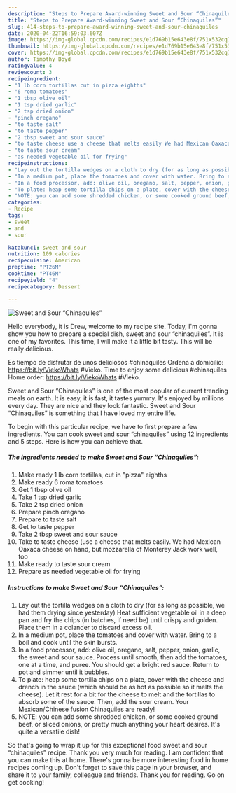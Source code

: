 ```yaml
---
description: "Steps to Prepare Award-winning Sweet and Sour “Chinaquiles”"
title: "Steps to Prepare Award-winning Sweet and Sour “Chinaquiles”"
slug: 414-steps-to-prepare-award-winning-sweet-and-sour-chinaquiles
date: 2020-04-22T16:59:03.607Z
image: https://img-global.cpcdn.com/recipes/e1d769b15e643e8f/751x532cq70/sweet-and-sour-chinaquiles-recipe-main-photo.jpg
thumbnail: https://img-global.cpcdn.com/recipes/e1d769b15e643e8f/751x532cq70/sweet-and-sour-chinaquiles-recipe-main-photo.jpg
cover: https://img-global.cpcdn.com/recipes/e1d769b15e643e8f/751x532cq70/sweet-and-sour-chinaquiles-recipe-main-photo.jpg
author: Timothy Boyd
ratingvalue: 4
reviewcount: 3
recipeingredient:
- "1 lb corn tortillas cut in pizza eighths"
- "6 roma tomatoes"
- "1 tbsp olive oil"
- "1 tsp dried garlic"
- "2 tsp dried onion"
- "pinch oregano"
- "to taste salt"
- "to taste pepper"
- "2 tbsp sweet and sour sauce"
- "to taste cheese use a cheese that melts easily We had Mexican Oaxaca cheese on hand but mozzarella of Monterey Jack work well too"
- "to taste sour cream"
- "as needed vegetable oil for frying"
recipeinstructions:
- "Lay out the tortilla wedges on a cloth to dry (for as long as possible, we had them drying since yesterday) Heat sufficient vegetable oil in a deep pan and fry the chips (in batches, if need be) until crispy and golden. Place them in a colander to discard excess oil."
- "In a medium pot, place the tomatoes and cover with water. Bring to a boil and cook until the skin bursts."
- "In a food processor, add: olive oil, oregano, salt, pepper, onion, garlic, the sweet and sour sauce. Process until smooth, then add the tomatoes, one at a time, and puree. You should get a bright red sauce. Return to pot and simmer until it bubbles."
- "To plate: heap some tortilla chips on a plate, cover with the cheese and drench in the sauce (which should be as hot as possible so it melts the cheese). Let it rest for a bit for the cheese to melt and the tortillas to absorb some of the sauce. Then, add the sour cream. Your Mexican/Chinese fusion Chinaquiles are ready!"
- "NOTE: you can add some shredded chicken, or some cooked ground beef, or sliced onions, or pretty much anything your heart desires. It&#39;s quite a versatile dish!"
categories:
- Recipe
tags:
- sweet
- and
- sour

katakunci: sweet and sour 
nutrition: 109 calories
recipecuisine: American
preptime: "PT26M"
cooktime: "PT46M"
recipeyield: "4"
recipecategory: Dessert

---
```



![Sweet and Sour “Chinaquiles”](https://img-global.cpcdn.com/recipes/e1d769b15e643e8f/751x532cq70/sweet-and-sour-chinaquiles-recipe-main-photo.jpg)

Hello everybody, it is Drew, welcome to my recipe site. Today, I'm gonna show you how to prepare a special dish, sweet and sour “chinaquiles”. It is one of my favorites. This time, I will make it a little bit tasty. This will be really delicious.

Es tiempo de disfrutar de unos deliciosos #chinaquiles Ordena a domicilio: https://bit.ly/ViekoWhats #Vieko. Time to enjoy some delicious #chinaquiles Home order: https://bit.ly/ViekoWhats #Vieko.

Sweet and Sour “Chinaquiles” is one of the most popular of current trending meals on earth. It is easy, it is fast, it tastes yummy. It's enjoyed by millions every day. They are nice and they look fantastic. Sweet and Sour “Chinaquiles” is something that I have loved my entire life.


To begin with this particular recipe, we have to first prepare a few ingredients. You can cook sweet and sour “chinaquiles” using 12 ingredients and 5 steps. Here is how you can achieve that.

<!--inarticleads1-->

##### The ingredients needed to make Sweet and Sour “Chinaquiles”:

1. Make ready 1 lb corn tortillas, cut in &#34;pizza&#34; eighths
1. Make ready 6 roma tomatoes
1. Get 1 tbsp olive oil
1. Take 1 tsp dried garlic
1. Take 2 tsp dried onion
1. Prepare pinch oregano
1. Prepare to taste salt
1. Get to taste pepper
1. Take 2 tbsp sweet and sour sauce
1. Take to taste cheese (use a cheese that melts easily. We had Mexican Oaxaca cheese on hand, but mozzarella of Monterey Jack work well, too
1. Make ready to taste sour cream
1. Prepare as needed vegetable oil for frying




<!--inarticleads2-->

##### Instructions to make Sweet and Sour “Chinaquiles”:

1. Lay out the tortilla wedges on a cloth to dry (for as long as possible, we had them drying since yesterday) Heat sufficient vegetable oil in a deep pan and fry the chips (in batches, if need be) until crispy and golden. Place them in a colander to discard excess oil.
1. In a medium pot, place the tomatoes and cover with water. Bring to a boil and cook until the skin bursts.
1. In a food processor, add: olive oil, oregano, salt, pepper, onion, garlic, the sweet and sour sauce. Process until smooth, then add the tomatoes, one at a time, and puree. You should get a bright red sauce. Return to pot and simmer until it bubbles.
1. To plate: heap some tortilla chips on a plate, cover with the cheese and drench in the sauce (which should be as hot as possible so it melts the cheese). Let it rest for a bit for the cheese to melt and the tortillas to absorb some of the sauce. Then, add the sour cream. Your Mexican/Chinese fusion Chinaquiles are ready!
1. NOTE: you can add some shredded chicken, or some cooked ground beef, or sliced onions, or pretty much anything your heart desires. It&#39;s quite a versatile dish!




So that's going to wrap it up for this exceptional food sweet and sour “chinaquiles” recipe. Thank you very much for reading. I am confident that you can make this at home. There's gonna be more interesting food in home recipes coming up. Don't forget to save this page in your browser, and share it to your family, colleague and friends. Thank you for reading. Go on get cooking!
